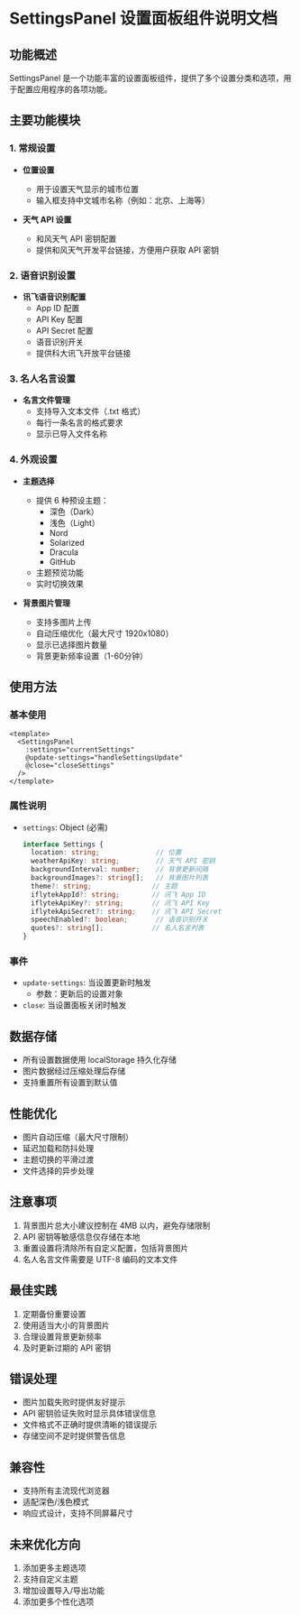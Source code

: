 # SettingsPanel 设置面板组件说明文档

## 功能概述

SettingsPanel 是一个功能丰富的设置面板组件，提供了多个设置分类和选项，用于配置应用程序的各项功能。

## 主要功能模块

### 1. 常规设置
- **位置设置**
  - 用于设置天气显示的城市位置
  - 输入框支持中文城市名称（例如：北京、上海等）

- **天气 API 设置**
  - 和风天气 API 密钥配置
  - 提供和风天气开发平台链接，方便用户获取 API 密钥

### 2. 语音识别设置
- **讯飞语音识别配置**
  - App ID 配置
  - API Key 配置
  - API Secret 配置
  - 语音识别开关
  - 提供科大讯飞开放平台链接

### 3. 名人名言设置
- **名言文件管理**
  - 支持导入文本文件（.txt 格式）
  - 每行一条名言的格式要求
  - 显示已导入文件名称

### 4. 外观设置
- **主题选择**
  - 提供 6 种预设主题：
    - 深色（Dark）
    - 浅色（Light）
    - Nord
    - Solarized
    - Dracula
    - GitHub
  - 主题预览功能
  - 实时切换效果

- **背景图片管理**
  - 支持多图片上传
  - 自动压缩优化（最大尺寸 1920x1080）
  - 显示已选择图片数量
  - 背景更新频率设置（1-60分钟）

## 使用方法

### 基本使用
```vue
<template>
  <SettingsPanel 
    :settings="currentSettings"
    @update-settings="handleSettingsUpdate"
    @close="closeSettings"
  />
</template>
```

### 属性说明
- `settings`: Object (必需)
  ```typescript
  interface Settings {
    location: string;              // 位置
    weatherApiKey: string;         // 天气 API 密钥
    backgroundInterval: number;    // 背景更新间隔
    backgroundImages?: string[];   // 背景图片列表
    theme?: string;               // 主题
    iflytekAppId?: string;        // 讯飞 App ID
    iflytekApiKey?: string;       // 讯飞 API Key
    iflytekApiSecret?: string;    // 讯飞 API Secret
    speechEnabled?: boolean;       // 语音识别开关
    quotes?: string[];            // 名人名言列表
  }
  ```

### 事件
- `update-settings`: 当设置更新时触发
  - 参数：更新后的设置对象
- `close`: 当设置面板关闭时触发

## 数据存储
- 所有设置数据使用 localStorage 持久化存储
- 图片数据经过压缩处理后存储
- 支持重置所有设置到默认值

## 性能优化
- 图片自动压缩（最大尺寸限制）
- 延迟加载和防抖处理
- 主题切换的平滑过渡
- 文件选择的异步处理

## 注意事项
1. 背景图片总大小建议控制在 4MB 以内，避免存储限制
2. API 密钥等敏感信息仅存储在本地
3. 重置设置将清除所有自定义配置，包括背景图片
4. 名人名言文件需要是 UTF-8 编码的文本文件

## 最佳实践
1. 定期备份重要设置
2. 使用适当大小的背景图片
3. 合理设置背景更新频率
4. 及时更新过期的 API 密钥

## 错误处理
- 图片加载失败时提供友好提示
- API 密钥验证失败时显示具体错误信息
- 文件格式不正确时提供清晰的错误提示
- 存储空间不足时提供警告信息

## 兼容性
- 支持所有主流现代浏览器
- 适配深色/浅色模式
- 响应式设计，支持不同屏幕尺寸

## 未来优化方向
1. 添加更多主题选项
2. 支持自定义主题
3. 增加设置导入/导出功能
4. 添加更多个性化选项 